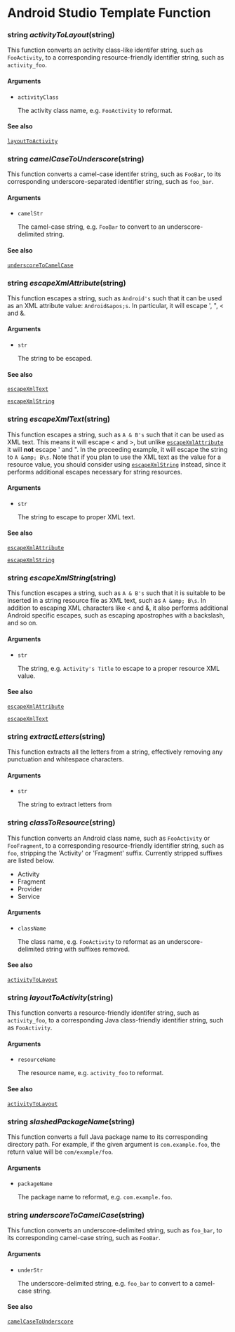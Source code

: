 # Android Studio Template Function

### string *activityToLayout*(string)

This function converts an activity class-like identifer string, such as `FooActivity`, to a corresponding resource-friendly identifier string, such as `activity_foo`.

#### Arguments

- `activityClass`

  The activity class name, e.g. `FooActivity` to reformat.

#### See also

[`layoutToActivity`](#toc_layouttoactivity)

### string *camelCaseToUnderscore*(string)

This function converts a camel-case identifer string, such as `FooBar`, to its corresponding underscore-separated identifier string, such as `foo_bar`.

#### Arguments

- `camelStr`

  The camel-case string, e.g. `FooBar` to convert to an underscore-delimited string.

#### See also

[`underscoreToCamelCase`](#toc_underscoretocamelcase)

### string *escapeXmlAttribute*(string)

This function escapes a string, such as `Android's` such that it can be used as an XML attribute value: `Android&apos;s`. In particular, it will escape ', ", < and &.

#### Arguments

- `str`

  The string to be escaped.

#### See also

[`escapeXmlText`](#toc_escapexmltext)

[`escapeXmlString`](#toc_escapexmlstring)

### string *escapeXmlText*(string)

This function escapes a string, such as `A & B's` such that it can be used as XML text. This means it will escape < and >, but unlike [`escapeXmlAttribute`](#toc_escapexmlattribute) it will **not** escape ' and ". In the preceeding example, it will escape the string to `A &amp; B\s`. Note that if you plan to use the XML text as the value for a <string> resource value, you should consider using [`escapeXmlString`](#toc_escapexmlstring) instead, since it performs additional escapes necessary for string resources.

#### Arguments

- `str`

  The string to escape to proper XML text.

#### See also

[`escapeXmlAttribute`](#toc_escapexmlattribute)

[`escapeXmlString`](#toc_escapexmlstring)

### string *escapeXmlString*(string)

This function escapes a string, such as `A & B's` such that it is suitable to be inserted in a string resource file as XML text, such as `A &amp; B\s`. In addition to escaping XML characters like < and &, it also performs additional Android specific escapes, such as escaping apostrophes with a backslash, and so on.

#### Arguments

- `str`

  The string, e.g. `Activity's Title` to escape to a proper resource XML value.

#### See also

[`escapeXmlAttribute`](#toc_escapexmlattribute)

[`escapeXmlText`](#toc_escapexmltext)

### string *extractLetters*(string)

This function extracts all the letters from a string, effectively removing any punctuation and whitespace characters.

#### Arguments

- `str`

  The string to extract letters from

### string *classToResource*(string)

This function converts an Android class name, such as `FooActivity` or `FooFragment`, to a corresponding resource-friendly identifier string, such as `foo`, stripping the 'Activity' or 'Fragment' suffix. Currently stripped suffixes are listed below.

- Activity
- Fragment
- Provider
- Service

#### Arguments

- `className`

  The class name, e.g. `FooActivity` to reformat as an underscore-delimited string with suffixes removed.

#### See also

[`activityToLayout`](#toc_activitytolayout)

### string *layoutToActivity*(string)

This function converts a resource-friendly identifer string, such as `activity_foo`, to a corresponding Java class-friendly identifier string, such as `FooActivity`.

#### Arguments

- `resourceName`

  The resource name, e.g. `activity_foo` to reformat.

#### See also

[`activityToLayout`](#toc_activitytolayout)

### string *slashedPackageName*(string)

This function converts a full Java package name to its corresponding directory path. For example, if the given argument is `com.example.foo`, the return value will be `com/example/foo`.

#### Arguments

- `packageName`

  The package name to reformat, e.g. `com.example.foo`.

### string *underscoreToCamelCase*(string)

This function converts an underscore-delimited string, such as `foo_bar`, to its corresponding camel-case string, such as `FooBar`.

#### Arguments

- `underStr`

  The underscore-delimited string, e.g. `foo_bar` to convert to a camel-case string.

#### See also

[`camelCaseToUnderscore`](#toc_camelcasetounderscore)